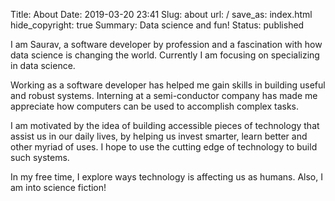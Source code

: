 Title: About
Date: 2019-03-20 23:41
Slug: about
url: /
save_as: index.html
hide_copyright: true
Summary: Data science and fun!
Status: published

I am Saurav, a software developer by profession and a fascination with how data science is changing the world. Currently I am focusing on specializing in data science.

Working as a software developer has helped me gain skills in building useful and robust systems. Interning at a semi-conductor company has made me appreciate how computers can be used to accomplish complex tasks. 

I am motivated by the idea of building accessible pieces of technology that assist us in our daily lives, by helping us invest smarter, learn better and other myriad of uses. I hope to use the cutting edge of technology to build such systems.

In my free time, I explore ways technology is affecting us as humans. Also, I am into science fiction!
